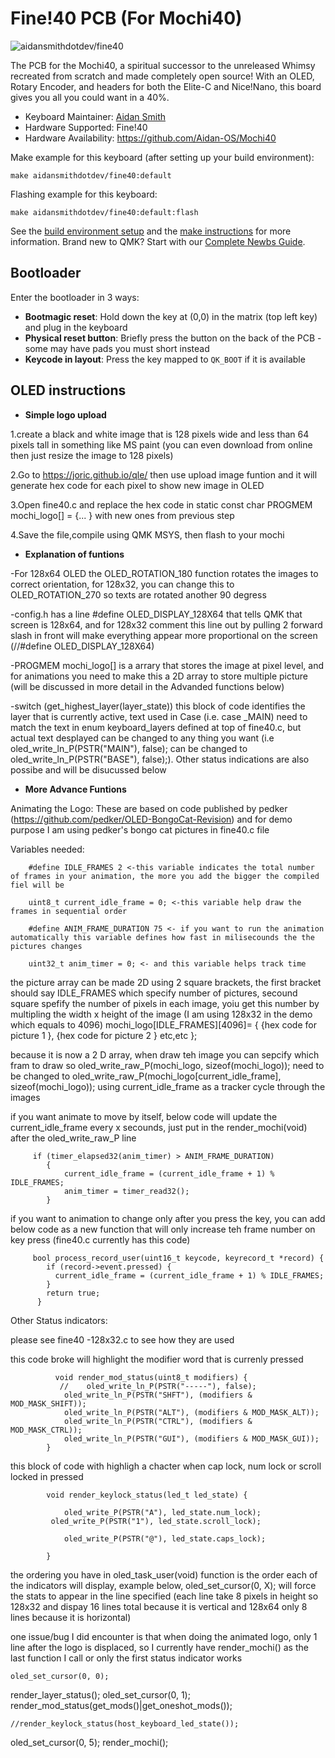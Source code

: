 # Fine!40 PCB (For Mochi40)

![aidansmithdotdev/fine40](https://i.imgur.com/2JMorvxh.png)

The PCB for the Mochi40, a spiritual successor to the unreleased Whimsy recreated from scratch and made completely open source! With an OLED, Rotary Encoder, and headers for both the Elite-C and Nice!Nano, this board gives you all you could want in a 40%.

* Keyboard Maintainer: [Aidan Smith](https://github.com/Aidan-OS)
* Hardware Supported: Fine!40
* Hardware Availability: https://github.com/Aidan-OS/Mochi40

Make example for this keyboard (after setting up your build environment):

    make aidansmithdotdev/fine40:default

Flashing example for this keyboard:

    make aidansmithdotdev/fine40:default:flash

See the [build environment setup](https://docs.qmk.fm/#/getting_started_build_tools) and the [make instructions](https://docs.qmk.fm/#/getting_started_make_guide) for more information. Brand new to QMK? Start with our [Complete Newbs Guide](https://docs.qmk.fm/#/newbs).

## Bootloader

Enter the bootloader in 3 ways:

* **Bootmagic reset**: Hold down the key at (0,0) in the matrix (top left key) and plug in the keyboard
* **Physical reset button**: Briefly press the button on the back of the PCB - some may have pads you must short instead
* **Keycode in layout**: Press the key mapped to `QK_BOOT` if it is available


## OLED instructions

* **Simple logo upload**

1.create a black and white image that is 128 pixels wide and less than 64 pixels tall in something like MS paint (you can even download from online then just resize the image to 128 pixels) 

2.Go to https://joric.github.io/qle/ then use upload image funtion and it will generate hex code for each pixel to show new image in OLED

3.Open fine40.c and replace the hex code in static const char PROGMEM mochi_logo[] = {... } with new ones from previous step

4.Save the file,compile using QMK MSYS, then flash to your mochi

* **Explanation of funtions**

-For 128x64 OLED the OLED_ROTATION_180 function rotates the images to correct orientation, for 128x32, you can change this to OLED_ROTATION_270 so texts are rotated another 90 degress

-config.h has a line #define OLED_DISPLAY_128X64 that tells QMK that screen is 128x64, and for 128x32 comment this line out by pulling 2 forward slash in front will make everything appear more proportional on the screen (//#define OLED_DISPLAY_128X64)

-PROGMEM mochi_logo[] is a arrary that stores the image at pixel level, and for animations you need to make this a 2D array to store multiple picture (will be discussed in more detail in the Advanded functions below)

-switch (get_highest_layer(layer_state))   this block of code identifies the layer that is currently active, text used in Case (i.e. case _MAIN) need to match the text in  enum keyboard_layers defined at top of fine40.c, but actual text desplayed can be changed to any thing you want (i.e  oled_write_ln_P(PSTR("MAIN"), false); can be changed to  oled_write_ln_P(PSTR("BASE"), false);). Other status indications are also possibe and will be disucussed below

* **More Advance Funtions**

Animating the Logo:
These are based on code published by pedker (https://github.com/pedker/OLED-BongoCat-Revision) and for demo purpose I am using pedker's bongo cat pictures in fine40.c file 

Variables needed: 

        #define IDLE_FRAMES 2 <-this variable indicates the total number of frames in your animation, the more you add the bigger the compiled fiel will be
        
        uint8_t current_idle_frame = 0; <-this variable help draw the frames in sequential order

        #define ANIM_FRAME_DURATION 75 <- if you want to run the animation automatically this variable defines how fast in milisecounds the the pictures changes 
        
        uint32_t anim_timer = 0; <- and this variable helps track time

the picture array can be made 2D using 2 square brackets, the first bracket should say IDLE_FRAMES which specify number of pictures, secound square spefify the number of pixels in each image, yoiu get this number by multipling the width x height of the image (I am using 128x32 in the demo which equals to 4096)
            mochi_logo[IDLE_FRAMES][4096]= {
                {hex code for picture 1 },
                {hex code for picture 2 }
                etc,etc
                };

 because it is now a 2 D array, when draw teh image you can sepcify which fram to draw so oled_write_raw_P(mochi_logo, sizeof(mochi_logo)); need to be changed to oled_write_raw_P(mochi_logo[current_idle_frame], sizeof(mochi_logo));  using current_idle_frame as a tracker cycle through the images
 
 if you want animate to move by itself, below code will update the current_idle_frame every x secounds, just put in the render_mochi(void) after the oled_write_raw_P line
 
         if (timer_elapsed32(anim_timer) > ANIM_FRAME_DURATION)
            {
                current_idle_frame = (current_idle_frame + 1) % IDLE_FRAMES;
                anim_timer = timer_read32();
            }
            
 if you want to animation to change only after you press the key, you can add below code as a new function that will only increase teh frame number on key press (fine40.c currently has this code)
 
         bool process_record_user(uint16_t keycode, keyrecord_t *record) {
            if (record->event.pressed) {
              current_idle_frame = (current_idle_frame + 1) % IDLE_FRAMES;
            }
            return true;
          }
  
  
  
  Other Status indicators:
  
  please see fine40 -128x32.c to see how they are used
  
  this code broke will highlight the modifier word that is currenly pressed
  
              void render_mod_status(uint8_t modifiers) {
               //    oled_write_ln_P(PSTR("-----"), false);
                oled_write_ln_P(PSTR("SHFT"), (modifiers & MOD_MASK_SHIFT));
                oled_write_ln_P(PSTR("ALT"), (modifiers & MOD_MASK_ALT));
                oled_write_ln_P(PSTR("CTRL"), (modifiers & MOD_MASK_CTRL));
                oled_write_ln_P(PSTR("GUI"), (modifiers & MOD_MASK_GUI));
            }


this block of code with highligh a chacter when cap lock, num lock or scroll locked in pressed

            void render_keylock_status(led_t led_state) {

                oled_write_P(PSTR("A"), led_state.num_lock);
             oled_write_P(PSTR("1"), led_state.scroll_lock);

                oled_write_P(PSTR("@"), led_state.caps_lock);

            }

the ordering you have in oled_task_user(void) function is the order each of the indicators will display, example below, oled_set_cursor(0, X); will force the stats to appear in the line specified (each line take 8 pixels in height so 128x32 and dispay 16 lines total because it is vertical and 128x64 only 8 lines because it is horizontal)

one issue/bug I did encounter is that when doing the animated logo, only 1 line after the logo is displaced, so I currently have render_mochi() as the last function I call or only the first status indicator works

	oled_set_cursor(0, 0); 
render_layer_status();
oled_set_cursor(0, 1); 
render_mod_status(get_mods()|get_oneshot_mods());

	//render_keylock_status(host_keyboard_led_state());
oled_set_cursor(0, 5); 
	render_mochi();
	

	


